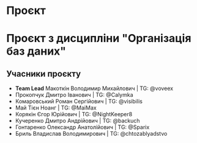 # Проєкт
# Проєкт з дисципліни "Організація баз даних"
## Учасники проєкту
- **Team Lead** Макоткін Володимир Михайлович | TG: @voveex
- Прокопчук Дмитро Іванович | TG: @Calymka
- Комаровський Роман Сергійович | TG: @visibiIis
- Май Тієн Ноанг | TG: @MaiMax
- Корякін Єгор Юрійович | TG: @NightKeeper8
- Кучеренко Дмитро Андрійович | TG: @backuch
- Гонтаренко Олександр Анатолійович | TG: @Sparix
- Бриль Владислав Володимирович | TG: @chtozablyadstvo

